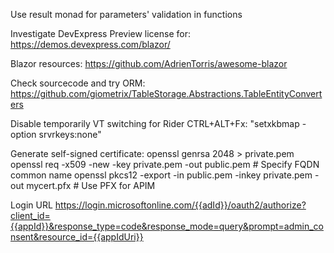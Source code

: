 Use result monad for parameters' validation in functions

Investigate DevExpress Preview license for: https://demos.devexpress.com/blazor/

Blazor resources: https://github.com/AdrienTorris/awesome-blazor

Check sourcecode and try ORM: https://github.com/giometrix/TableStorage.Abstractions.TableEntityConverters

Disable temporarily VT switching for Rider CTRL+ALT+Fx: "setxkbmap -option srvrkeys:none"

Generate self-signed certificate:
    openssl genrsa 2048 > private.pem
    openssl req -x509 -new -key private.pem -out public.pem # Specify FQDN common name
    openssl pkcs12 -export -in public.pem -inkey private.pem -out mycert.pfx
    # Use PFX for APIM
    
Login URL
    https://login.microsoftonline.com/{{adId}}/oauth2/authorize?client_id={{appId}}&response_type=code&response_mode=query&prompt=admin_consent&resource_id={{appIdUri}}